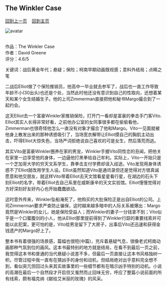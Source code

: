 ## The Winkler Case
[回到上一页](https://boheme130.github.io/Reviews/)  &nbsp;&nbsp;  [回到主页](https://boheme130.github.io/Fiction.git.io/)

![avatar]()
<br>
<br>

作品：The Winkler Case <br>
作者：David Greene<br>
评分：4.6/5<br>

关键词：战后黄金年代；悬疑；保险；柯南早期动画既视感；意料外结局；点睛之笔

二战后Elliot做了个保险推销员，他高中一毕业就去参军了，战后也一直工作导致年龄不小(30出头)也还是个处，当然此时他还没有意识到自己的性取向，还想着某天和某个女生结婚生子。他的上司Zimmerman直接把他和秘书Margo撮合到了一起约会。

这天Elliot去一个富豪Winkler家推销保险，打开门一看却是富豪的拳击手门客Vito. Elliot其实人长得非常好看，之前他办公室的女同事很多都在偷偷看他，Zimmerman也很奇怪他怎么一直没有对象才撮合了他和Margo。Vito一见面就被他身上散发出来的那种诱惑吸引了，当场宽衣解带让Elliot摸自己的胸肌主动出击，吓得Elliot大惊失色，当场严词拒绝说自己喜欢的可是女生，然后落荒而逃。

其实Vito是富豪Winkler圈养在家的男宠，Winkler手握Vito同性恋的丑闻，把他关在家里一边享受他的身体，一边逼他打黑拳给自己牟利。实际上，Vito一开始只是一个芝加哥大学的穷天文系学生，靠拳击支付学费却误入歧途。Vito发现用身体诱惑不了Elliot就改用学生人设。Elliot虽然知道Vito是通讯录但还是觉得对方很真诚愿意和他交朋友，就这样Vito带着Elliot去天文馆看星星看行星，在湖边的石头下刻Elliot的名字，带着Elliot去自己系里在威斯康辛的天文实验馆。Elliot慢慢觉得对方好深刻好友好内心也开始蠢蠢欲动。

这时意外传来，Winkler坠船淹死了，他购买的大批保险正是出自Elliot的公司。上司Zimmerman要求严查防止骗保，这时越来越多暗中的人际关系被爆出：Margo竟然是Winkler的女儿，她是保险受益人；而Winkler的妻子一分钱拿不到；Vito似乎是一个口蜜腹剑的小人，他从Elliot那里提前得到了Winkler行踪的重要线索并可能以此犯案，更可怕的是，Vito给男宠留下了大房子，出事后Vito还迅速和获得金钱遗产的Margo好上了。

整本书有着很强的场景感，篇幅也很短(中篇)，充斥着悬疑气息，很像老式柯南动画那种气氛到位的画风。这本书最特别的地方就是结局，在看不到最后一页之前，我觉得这本书和普通的当代悬疑小说差不多，但最后一页直接让这本书风格独树一帜。尽管过程中我一直有在猜凶手的身份和动机，但结局绝对出乎意料完全想不到，看似突兀但回过头来其实故事里的一些细节都有在暗示凶手特别的动机。小说的高潮在最后一个自然段才开启但又戛然而止回味无穷，呼应了整篇小说前面的所有线索，颇有福克纳《献给艾米丽的玫瑰》的风采。
